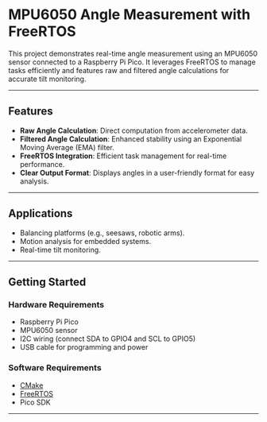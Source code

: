 # **MPU6050 Angle Measurement with FreeRTOS**

This project demonstrates real-time angle measurement using an MPU6050 sensor connected to a Raspberry Pi Pico. It leverages FreeRTOS to manage tasks efficiently and features raw and filtered angle calculations for accurate tilt monitoring.

---

## **Features**
- **Raw Angle Calculation**: Direct computation from accelerometer data.
- **Filtered Angle Calculation**: Enhanced stability using an Exponential Moving Average (EMA) filter.
- **FreeRTOS Integration**: Efficient task management for real-time performance.
- **Clear Output Format**: Displays angles in a user-friendly format for easy analysis.

---

## **Applications**
- Balancing platforms (e.g., seesaws, robotic arms).
- Motion analysis for embedded systems.
- Real-time tilt monitoring.

---

## **Getting Started**

### **Hardware Requirements**
- Raspberry Pi Pico
- MPU6050 sensor
- I2C wiring (connect SDA to GPIO4 and SCL to GPIO5)
- USB cable for programming and power

### **Software Requirements**
- [CMake](https://cmake.org/)
- [FreeRTOS](https://freertos.org/)
- Pico SDK

---
